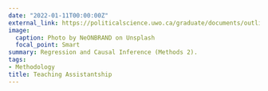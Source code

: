 ```yaml
---
date: "2022-01-11T00:00:00Z"
external_link: https://politicalscience.uwo.ca/graduate/documents/outlines/2021-2022/9591bb.pdf
image:
  caption: Photo by NeONBRAND on Unsplash
  focal_point: Smart
summary: Regression and Causal Inference (Methods 2).
tags:
- Methodology
title: Teaching Assistantship
---
```

